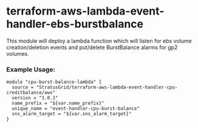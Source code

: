 # terraform-aws-lambda-event-handler-ebs-burstbalance
This module will deploy a lambda function which will listen for ebs volume creation/deletion events and put/delete BurstBalance alarms for gp2 volumes.

### Example Usage:
```
module "cpu-burst-balance-lambda" {
  source = "StratusGrid/terraform-aws-lambda-event-handler-cpu-creditbalance/aws"
  version = "1.0.1"
  name_prefix = "${var.name_prefix}"
  unique_name = "event-handler-cpu-burst-balance"
  sns_alarm_target = "${var.sns_alarm_target}"
}
```
